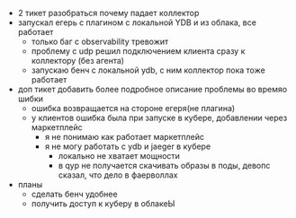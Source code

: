 - 2 тикет разобраться почему падает коллектор
- запускал егерь с плагином с локальной YDB и из облака, все работает
	- только баг с observability тревожит
	- проблему с udp решил подключением клиента сразу к коллектору (без агента)
	- запускаю бенч с локальной ydb, с ним коллектор пока тоже работает
- доп тикет добавить более подробное описание проблемы во времяо шибки
	- ошибка возвращается на стороне егеря(не плагина)
	- у клиентов ошибка была при запуске в кубере, добавлении через маркетплейс
		- я не понимаю как работает маркетплейс
		- я не могу работать с ydb и jaeger в кубере
			- локально не хватает мощности
			- в qyp не получается скачивать образы в поды, девопс сказал, что дело в фаерволлах
- планы
	- сделать бенч удобнее
	- получить доступ к куберу в облакеЫ